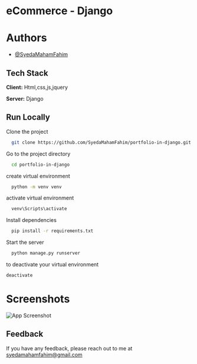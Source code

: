 
# eCommerce - Django


# Authors

- [@SyedaMahamFahim](https://github.com/SyedaMahamFahim/)

## Tech Stack
**Client:** Html,css,js,jquery

**Server:** Django



## Run Locally

Clone the project

```bash
  git clone https://github.com/SyedaMahamFahim/portfolio-in-django.git
```

Go to the project directory 

```bash
  cd portfolio-in-django
```

create virtual environment

```bash
  python -m venv venv
```

activate virtual environment
```bash
  venv\Scripts\activate
```

Install dependencies

```bash
  pip install -r requirements.txt
```

Start the server

```bash
  python manage.py runserver
```

to deactivate your virtual environment

```bash
deactivate
```
# Screenshots

![App Screenshot](https://user-images.githubusercontent.com/79671325/189179085-912f5c1e-0eda-4669-9ab8-e1f9993b22dc.png)





## Feedback

If you have any feedback, please reach out to me at syedamahamfahim@gmail.com

